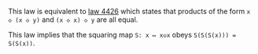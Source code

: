 This law is equivalent to [law 4426](https://teorth.github.io/equational_theories/implications/?4426) which states that products of the form `x ◇ (x ◇ y)` and `(x ◇ x) ◇ y` are all equal.

This law implies that the squaring map `S: x ↦ x◇x` obeys `S(S(S(x))) = S(S(x))`.
